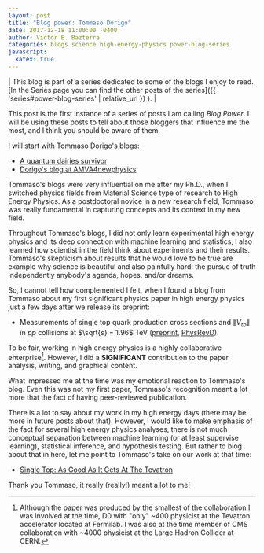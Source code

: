 ```yaml
---
layout: post
title: "Blog power: Tommaso Dorigo"
date: 2017-12-18 11:00:00 -0400
author: Victor E. Bazterra
categories: blogs science high-energy-physics power-blog-series
javascript:
  katex: true
---
```


| This blog is part of a series dedicated to some of the blogs I enjoy to read. [In the Series page you can find the other posts of the series]({{ 'series#power-blog-series' | relative_url }} ). |

This post is the first instance of a series of posts I am calling *Blog Power*. I will be using these posts to tell about those bloggers that influence me the most, and I think you should be aware of them.

I will start with Tommaso Dorigo's blogs:

* [A quantum dairies survivor](http://www.science20.com/quantum_diaries_survivor)
* [Dorigo's blog at AMVA4newphysics](https://amva4newphysics.wordpress.com/author/dorigo)

Tommaso's blogs were very influential on me after my Ph.D., when I switched physics fields from Material Science type of research to High Energy Physics. As a postdoctoral novice in a new research field, Tommaso was really fundamental in capturing concepts and its context in my new field.

Throughout Tommaso's blogs, I did not only learn experimental high energy physics and its deep connection with machine learning and statistics, I also learned how scientist in the field think about experiments and their results. Tommaso's skepticism about results that he would love to be true are example why science is beautiful and also painfully hard: the pursue of truth independently anybody's agenda, hopes, and/or dreams.

So, I cannot tell how complemented I felt, when I found a blog from Tommaso about my first significant physics paper in high energy physics just a few days after we release its preprint:

* Measurements of single top quark production cross sections and $\|V_{tb}\|$ in $p\bar{p}$ collisions at $\sqrt{s} = 1.96$ TeV  ([preprint](https://arxiv.org/abs/1108.3091), [PhysRevD](https://journals.aps.org/prd/abstract/10.1103/PhysRevD.84.112001)).

To be fair, working in high energy physics is a highly collaborative enterprise[^1]. However, I did a **SIGNIFICANT** contribution to the paper analysis, writing, and graphical content.

What impressed me at the time was my emotional reaction to Tommaso's blog. Even this was not my first paper, Tommaso's recognition meant a lot more that the fact of having peer-reviewed publication.

There is a lot to say about my work in my high energy days (there may be more in future posts about that). However, I would like to make emphasis of the fact for several high energy physics analyses, there is not much conceptual separation between machine learning (or at least supervise learning), statistical inference, and hypothesis testing. But rather to blog about that in here, let me point to Tommaso's take on our work at that time:

* [Single Top: As Good As It Gets At The Tevatron](http://www.science20.com/quantum_diaries_survivor/single_top_good_it_gets_tevatron-81857)

Thank you Tommaso, it really (really!) meant a lot to me!

[^1]: Although the paper was produced by the smallest of the collaboration I was involved at the time, D0 with "only" ~400 physicist at the Tevatron accelerator located at Fermilab. I was also at the time member of CMS collaboration with ~4000 physicist at the Large Hadron Collider at CERN.
